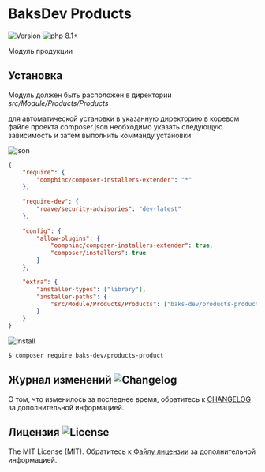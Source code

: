 # BaksDev Products

![Version](https://img.shields.io/badge/version-v0.0.1-blue) ![php 8.1+](https://img.shields.io/badge/php-min%208.1-red.svg)

Модуль продукции

## Установка

Модуль должен быть расположен в директории *src/Module/Products/Products*

для автоматической установки в указанную директорию в коревом файле проекта composer.json необходимо указать следующую
зависимость и затем выполнить комманду установки:

![json](https://img.shields.io/badge/Json-green)

``` json
{
    "require": {
        "oomphinc/composer-installers-extender": "*"
    },
    
    "require-dev": {
        "roave/security-advisories": "dev-latest"
    },
    
    "config": {
        "allow-plugins": {
            "oomphinc/composer-installers-extender": true,
            "composer/installers": true
        }
    },

    "extra": {
        "installer-types": ["library"],
        "installer-paths": {
            "src/Module/Products/Products": ["baks-dev/products-product"]
        }
    }
}
```

![Install](https://img.shields.io/badge/composer-green)

``` bash
$ composer require baks-dev/products-product
```

## Журнал изменений ![Changelog](https://img.shields.io/badge/changelog-yellow)

О том, что изменилось за последнее время, обратитесь к [CHANGELOG](CHANGELOG.md) за дополнительной информацией.

## Лицензия ![License](https://img.shields.io/badge/MIT-green)

The MIT License (MIT). Обратитесь к [Файлу лицензии](LICENSE.md) за дополнительной информацией.


